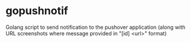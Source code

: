 # gopushnotif
Golang script to send notification to the pushover application (along with URL screenshots where message provided in "[id] &lt;url>" format)
